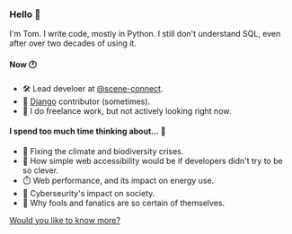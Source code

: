 ### Hello 👋

I'm Tom. I write code, mostly in Python. I still don't understand SQL, even after over two decades of using it.

#### Now 🕐
- 🛠️ Lead develoer at [@scene-connect](https://github.com/scene-connect).
- 🦄 [Django](https://github.com/django/django) contributor (sometimes).
- 💼 I do freelance work, but not actively looking right now.

#### I spend too much time thinking about... 💭
- 🌱 Fixing the climate and biodiversity crises.
- 🦾 How simple web accessibility would be if developers didn't try to be so clever.
- ⏱️ Web performance, and its impact on energy use.
- 🔏 Cyberseurity's impact on society.
- 🤔 Why fools and fanatics are so certain of themselves.

[Would you like to know more?](https://carrick.eu)
